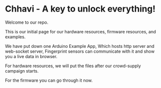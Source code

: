# Chhavi - A key to unlock everything!

Welcome to our repo.

This is our initial page for our hardware resources, firmware resources, and examples.

We have put down one Arduino Example App, 
Which hosts http server and web-socket server, 
Fingerprint sensors can communicate with it and show you a live data in browser.

For hardware resources, we will put the files after our crowd-supply campaign starts.

For the firmware you can go through it now.
